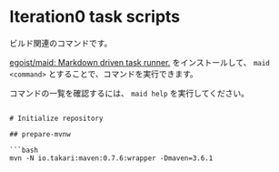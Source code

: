 # Iteration0 task scripts


ビルド関連のコマンドです。

[egoist/maid: Markdown driven task runner\.](https://github.com/egoist/maid) をインストールして、 `maid <command>` とすることで、コマンドを実行できます。

コマンドの一覧を確認するには、 `maid help` を実行してください。
```

# Initialize repository

## prepare-mvnw

```bash
mvn -N io.takari:maven:0.7.6:wrapper -Dmaven=3.6.1
```
